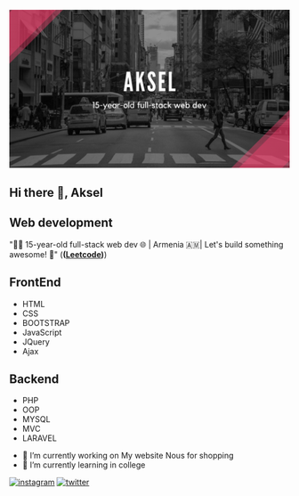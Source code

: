![Web development](https://github.com/Aksel588/Aksel588/blob/main/Untitled%20design.png)
 
## Hi there 👋, Aksel
## Web development
"👨‍💻 15-year-old full-stack web dev 🌐 | Armenia 🇦🇲| Let's build something awesome! 🚀"
(**([Leetcode]([http://youtube.com](https://leetcode.com/akse1588/)))**)
  ## FrontEnd
  * HTML
  * CSS
  * BOOTSTRAP
  * JavaScript
  * JQuery
  * Ajax
 ## Backend
 * PHP
 * OOP
 * MYSQL
 * MVC
 * LARAVEL


- 🔭 I’m currently working on My website Nous for shopping 
- 🌱 I’m currently learning in  college 


[<img src='https://cdn.jsdelivr.net/npm/simple-icons@3.0.1/icons/instagram.svg' alt='instagram' height='40'>](https://www.instagram.com/https://www.instagram.com/boys.who.code//)  [<img src='https://cdn.jsdelivr.net/npm/simple-icons@3.0.1/icons/twitter.svg' alt='twitter' height='40'>](https://twitter.com/https://twitter.com/AkselDeveloper)  

